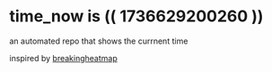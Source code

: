 # time_now is (( 1736629200260 ))

an automated repo that shows the currnent time

inspired by [breakingheatmap](https://github.com/breakingheatmap/breakingheatmap)